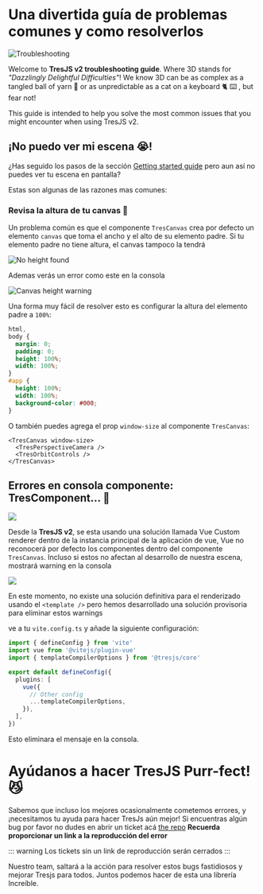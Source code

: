 # Una divertida guía de problemas comunes y como resolverlos

![Troubleshooting](https://media.giphy.com/media/LHZyixOnHwDDy/giphy.gif)

Welcome to **TresJS v2 troubleshooting guide**. Where 3D stands for _"Dazzlingly Delightful Difficulties"_! We know 3D can be as complex as a tangled ball of yarn 🧶 or as unpredictable as a cat on a keyboard 🐈 ⌨️ , but fear not!

This guide is intended to help you solve the most common issues that you might encounter when using TresJS v2.

## ¡No puedo ver mi escena 😭!

¿Has seguido los pasos de la sección [Getting started guide](/guide/getting-started.md) pero aun así no puedes ver tu escena en pantalla?

Estas son algunas de las razones mas comunes:

### Revisa la altura de tu canvas 📏

Un problema común es que el componente `TresCanvas` crea por defecto un elemento `canvas` que toma el ancho y el alto de su elemento padre. Si tu elemento padre no tiene altura, el canvas tampoco la tendrá

![No height found](/canvas-height.png)

Ademas verás un error como este en la consola

![Canvas height warning](/canvas-height-warning.png)

Una forma muy fácil de resolver esto es configurar la altura del elemento padre a `100%`:

```css
html,
body {
  margin: 0;
  padding: 0;
  height: 100%;
  width: 100%;
}
#app {
  height: 100%;
  width: 100%;
  background-color: #000;
}
```

O también puedes agrega el prop `window-size` al componente `TresCanvas`:

```vue
<TresCanvas window-size>
  <TresPerspectiveCamera />
  <TresOrbitControls />
</TresCanvas>
```

## Errores en consola componente: TresComponent... 🤔

![](/failed-to-resolve-component.png)

Desde la **TresJS v2**, se esta usando una solución llamada Vue Custom renderer dentro de la instancia principal de la aplicación de vue, Vue no reconocerá por defecto los componentes dentro del componente `TresCanvas`. Incluso si estos no afectan al desarrollo de nuestra escena, mostrará warning en la consola

![](/failed-to-resolve-component.png)

En este momento, no existe una solución definitiva para el renderizado usando el `<template />` pero hemos desarrollado una solución provisoria para eliminar estos warnings

ve a tu `vite.config.ts` y añade la siguiente configuración:

```ts
import { defineConfig } from 'vite'
import vue from '@vitejs/plugin-vue'
import { templateCompilerOptions } from '@tresjs/core'

export default defineConfig({
  plugins: [
    vue({
      // Other config
      ...templateCompilerOptions,
    }),
  ],
})
```

Esto eliminara el mensaje en la consola.

# Ayúdanos a hacer TresJS Purr-fect! 😼

Sabemos que incluso los mejores ocasionalmente cometemos errores, y ¡necesitamos tu ayuda para hacer TresJs aún mejor! Si encuentras algún bug por favor no dudes en abrir un ticket acá [the
repo](https://github.com/Tresjs/playground) **Recuerda proporcionar un link a la reproducción del error**

::: warning
Los tickets sin un link de reproducción serán cerrados
:::

Nuestro team, saltará a la acción para resolver estos bugs fastidiosos y mejorar Tresjs para todos. Juntos podemos hacer de esta una librería Increíble.
